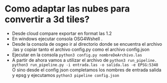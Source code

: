 # Como adaptar las nubes para convertir a 3d tiles?

* Desde cloud compare exportar en format las 1.2
* En windows ejecutar consola OSG4Wshell .
* Desde la consola de osgeo ir al directorio donde se encuentra el archivo .las y copiar tanto el archivo config.py como el archivo config.json
* Ejecutar en la consola ``` python3 config.py nombreDeArchivo.las ```
* A partir de ahora vamos a utilizar el archivo de ```python3 run_pipeline. python3 run_pipeline.py -i entrada.las -o salida.las -e EPSG:5348 ```
O sino desde el config json completamos los nombres de entrada salida y epsg y ejecutamos ``` python3 pipeline config.json ```

